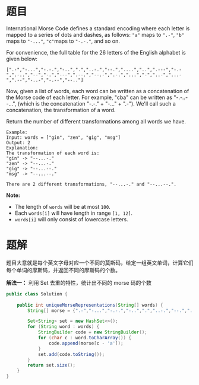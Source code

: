 # 题目

International Morse Code defines a standard encoding where each letter is mapped to a series of dots and dashes, as follows: `"a"` maps to `".-"`, `"b"` maps to `"-..."`, `"c"`maps to `"-.-."`, and so on.

For convenience, the full table for the 26 letters of the English alphabet is given below:

```
[".-","-...","-.-.","-..",".","..-.","--.","....","..",".---","-.-",".-..","--","-.","---",".--.","--.-",".-.","...","-","..-","...-",".--","-..-","-.--","--.."]
```

Now, given a list of words, each word can be written as a concatenation of the Morse code of each letter. For example, "cba" can be written as "-.-..--...", (which is the concatenation "-.-." + "-..." + ".-"). We'll call such a concatenation, the transformation of a word.

Return the number of different transformations among all words we have.

```
Example:
Input: words = ["gin", "zen", "gig", "msg"]
Output: 2
Explanation: 
The transformation of each word is:
"gin" -> "--...-."
"zen" -> "--...-."
"gig" -> "--...--."
"msg" -> "--...--."

There are 2 different transformations, "--...-." and "--...--.".
```

**Note:**

- The length of `words` will be at most `100`.
- Each `words[i]` will have length in range `[1, 12]`.
- `words[i]` will only consist of lowercase letters.



# 题解

题目大意就是每个英文字母对应一个不同的莫斯码，给定一组英文单词，计算它们每个单词的摩斯码，并返回不同的摩斯码的个数。



**解法一：** 利用 Set 去重的特性，统计出不同的 morse 码的个数



```java
public class Solution {
    
    public int uniqueMorseRepresentations(String[] words) {
        String[] morse = {".-","-...","-.-.","-..",".","..-.","--.","....","..",".---","-.-",".-..","--","-.","---",".--.","--.-",".-.","...","-","..-","...-",".--","-..-","-.--","--.."};

        Set<String> set = new HashSet<>();
        for (String word : words) {
            StringBuilder code = new StringBuilder();
            for (char c : word.toCharArray()) {
                code.append(morse[c - 'a']);
            }
            set.add(code.toString());
        }
        return set.size();
    }
}
```



